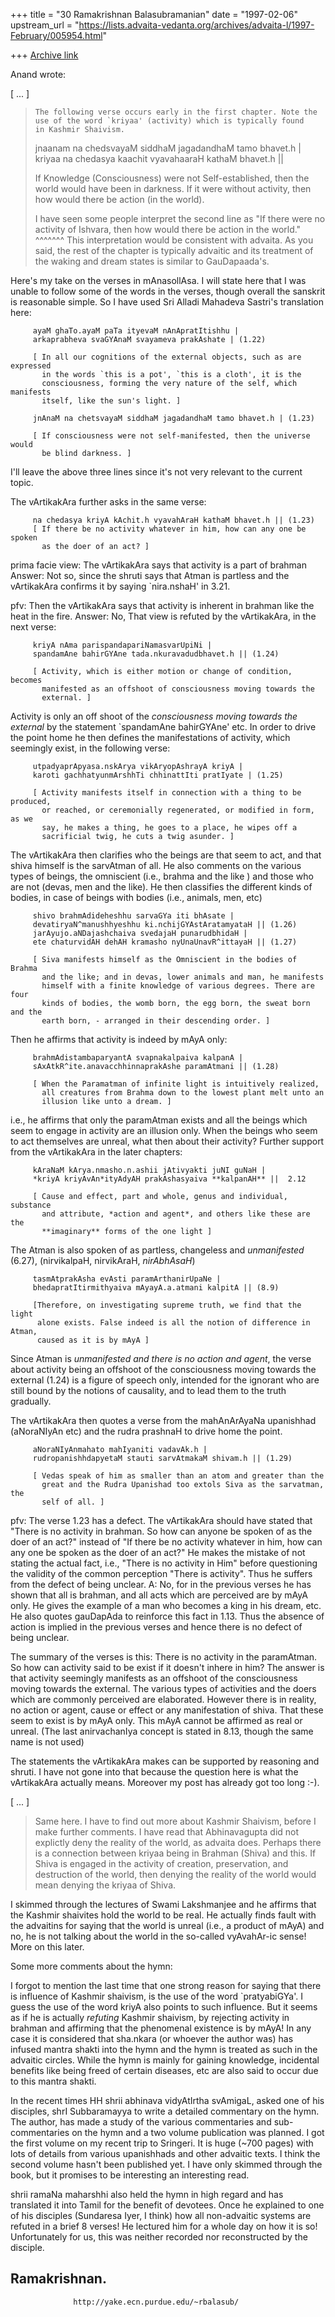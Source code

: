 +++
title = "30 Ramakrishnan Balasubramanian"
date = "1997-02-06"
upstream_url = "https://lists.advaita-vedanta.org/archives/advaita-l/1997-February/005954.html"

+++
[Archive link](https://lists.advaita-vedanta.org/archives/advaita-l/1997-February/005954.html)

Anand wrote:

[ ... ]

>     The following verse occurs early in the first chapter. Note the
>     use of the word `kriyaa' (activity) which is typically found
>     in Kashmir Shaivism.
>
>    jnaanam na chedsvayaM siddhaM jagadandhaM tamo bhavet.h |
>    kriyaa na chedasya kaachit vyavahaaraH kathaM bhavet.h ||
>
>    If Knowledge (Consciousness) were not Self-established, then
>    the world would have been in darkness.
>    If it were without activity, then how would there be action
>    (in the world).
>
>    I have seen some people interpret the second line as "If there were
>    no activity of Ishvara, then how would there be action in the world."
>                   ^^^^^^^
>    This interpretation would be consistent with advaita. As you said,
>    the rest of the chapter is typically advaitic and its treatment
>    of the waking and dream states is similar to GauDapaada's.

Here's my take on the verses in mAnasollAsa. I will state here that I was
unable to follow some of the words in the verses, though overall the sanskrit
is reasonable simple. So I have used Sri Alladi Mahadeva Sastri's translation
here:

         ayaM ghaTo.ayaM paTa ityevaM nAnApratItishhu |
         arkaprabheva svaGYAnaM svayameva prakAshate | (1.22)

         [ In all our cognitions of the external objects, such as are expressed
           in the words `this is a pot', `this is a cloth', it is the
           consciousness, forming the very nature of the self, which manifests
           itself, like the sun's light. ]

         jnAnaM na chetsvayaM siddhaM jagadandhaM tamo bhavet.h | (1.23)

         [ If consciousness were not self-manifested, then the universe would
           be blind darkness. ]

I'll leave the above three lines since it's not very relevant to the current
topic.

The vArtikakAra further asks in the same verse:

         na chedasya kriyA kAchit.h vyavahAraH kathaM bhavet.h || (1.23)
         [ If there be no activity whatever in him, how can any one be spoken
           as the doer of an act? ]

prima facie view: The vArtikakAra says that activity is a part of brahman
Answer: Not so, since the shruti says that Atman is partless and the
        vArtikakAra confirms it by saying `nira.nshaH' in 3.21.

pfv: Then the vArtikakAra says that activity is inherent in brahman like the
     heat in the fire.
Answer: No, That view is refuted by the vArtikakAra, in the next verse:

         kriyA nAma parispandapariNamasvarUpiNi |
         spandamAne bahirGYAne tada.nkuravadudbhavet.h || (1.24)

         [ Activity, which is either motion or change of condition, becomes
           manifested as an offshoot of consciousness moving towards the
           external. ]

Activity is only an off shoot of the _consciousness moving towards the external_
by the statement `spandamAne bahirGYAne' etc. In order to drive the point home
he then defines the manifestations of activity, which seemingly exist, in
the following verse:

         utpadyaprApyasa.nskArya vikAryopAshrayA kriyA |
         karoti gachhatyunmArshhTi chhinattIti pratIyate | (1.25)

         [ Activity manifests itself in connection with a thing to be produced,
           or reached, or ceremonially regenerated, or modified in form, as we
           say, he makes a thing, he goes to a place, he wipes off a
           sacrificial twig, he cuts a twig asunder. ]

The vArtikakAra then clarifies who the beings are that seem to act, and that
shiva himself is the sarvAtman of all. He also comments on the various types of
beings, the omniscient (i.e., brahma and the like ) and those who are not
(devas, men and the like). He then classifies the different kinds of bodies,
in case of beings with bodies (i.e., animals, men, etc)

         shivo brahmAdideheshhu sarvaGYa iti bhAsate |
         devatiryaN^manushhyeshhu ki.nchijGYAstAratamyataH || (1.26)
         jarAyujo.aNDajashchaiva svedajaH punarudbhidaH |
         ete chaturvidAH dehAH kramasho nyUnaUnavR^ittayaH || (1.27)

         [ Siva manifests himself as the Omniscient in the bodies of Brahma
           and the like; and in devas, lower animals and man, he manifests
           himself with a finite knowledge of various degrees. There are four
           kinds of bodies, the womb born, the egg born, the sweat born and the
           earth born, - arranged in their descending order. ]

Then he affirms that activity is indeed by mAyA only:

         brahmAdistambaparyantA svapnakalpaiva kalpanA |
         sAxAtkR^ite.anavacchhinnaprakAshe paramAtmani || (1.28)

         [ When the Paramatman of infinite light is intuitively realized,
           all creatures from Brahma down to the lowest plant melt unto an
           illusion like unto a dream. ]

i.e., he affirms that only the paramAtman exists and all the beings which seem
to engage in activity are an illusion only. When the beings who seem to act
themselves are unreal, what then about their activity? Further support from the
vArtikakAra in the later chapters:

         kAraNaM kArya.nmasho.n.ashii jAtivyakti juNI guNaH |
         *kriyA kriyAvAn*ityAdyAH prakAshasyaiva **kalpanAH** ||  2.12

         [ Cause and effect, part and whole, genus and individual, substance
           and attribute, *action and agent*, and others like these are the
           **imaginary** forms of the one light ]

The Atman is also spoken of as partless, changeless and *unmanifested* (6.27),
(nirvikalpaH, nirvikAraH, *nirAbhAsaH*)

         tasmAtprakAsha evAsti paramArthanirUpaNe |
         bhedapratItirmithyaiva mAyayA.a.atmani kalpitA || (8.9)

         [Therefore, on investigating supreme truth, we find that the light
          alone exists. False indeed is all the notion of difference in Atman,
          caused as it is by mAyA ]

Since Atman is _unmanifested and there is no action and agent_, the verse about
activity being an offshoot of the consciousness moving towards the external
(1.24) is a figure of speech only, intended for the ignorant who are still
bound by the notions of causality, and to lead them to the truth gradually.

The vArtikakAra then quotes a verse from the mahAnArAyaNa upanishhad (aNoraNIyAn
etc) and the rudra prashnaH to drive home the point.

         aNoraNIyAnmahato mahIyaniti vadavAk.h |
         rudropanishhdapyetaM stauti sarvAtmakaM shivam.h || (1.29)

         [ Vedas speak of him as smaller than an atom and greater than the
           great and the Rudra Upanishad too extols Siva as the sarvatman, the
           self of all. ]

pfv: The verse 1.23 has a defect. The vArtikakAra should have stated that
     "There is no activity in brahman. So how can anyone be spoken of as the
     doer of an act?" instead of "If there be no activity whatever in him, how
     can any one be spoken as the doer of an act?" He makes the mistake of not
     stating the actual fact, i.e., "There is no activity in Him" before
     questioning the validity of the common perception "There is activity".
     Thus he suffers from the defect of being unclear.
A: No, for in the previous verses he has shown that all is brahman, and all
   acts which are perceived are by mAyA only. He gives the example of a man who
   becomes a king in his dream, etc. He also quotes gauDapAda to reinforce
   this fact in 1.13. Thus the absence of action is implied in the previous
   verses and hence there is no defect of being unclear.

The summary of the verses is this: There is no activity in the paramAtman. So
how can activity said to be exist if it doesn't inhere in him? The answer is
that activity seemingly manifests as an offshoot of the consciousness moving
towards the external. The various types of activities and the doers which are
commonly perceived are elaborated. However there is in reality, no action or
agent, cause or effect or any manifestation of shiva. That these seem to exist
is by mAyA only. This mAyA cannot be affirmed as real or unreal. (The last
anirvachanIya concept is stated in 8.13, though the same name is not used)

The statements the vArtikakAra makes can be supported by reasoning and shruti.
I have not gone into that because the question here is what the vArtikakAra
actually means. Moreover my post has already got too long :-).

[ ... ]

>   Same here. I have to find out more about Kashmir Shaivism, before I
>   make further comments. I have read that Abhinavagupta did not explictly
>   deny the reality of the world, as advaita does. Perhaps there is a
>   connection between kriyaa being in Brahman (Shiva) and this. If Shiva
>   is engaged in the activity of creation, preservation, and destruction of
>   the world, then denying the reality of the world would mean denying the
>   kriyaa of Shiva.

I skimmed through the lectures of Swami Lakshmanjee and he affirms that the
Kashmir shaivites hold the world to be real. He actually finds fault with the
advaitins for saying that the world is unreal (i.e., a product of mAyA) and no,
he is not talking about the world in the so-called vyAvahAr-ic sense!
More on this later.

Some more comments about the hymn:

I forgot to mention the last time that one strong reason for saying that there
is influence of Kashmir shaivism, is the use of the word `pratyabiGYa'. I guess
the use of the word kriyA also points to such influence. But it seems as if he
is actually _refuting_ Kashmir shaivism, by rejecting activity in brahman and
affirming that the phenomenal existence is by mAyA! In any case it is
considered that sha.nkara (or whoever the author was) has infused mantra
shakti into the hymn and the hymn is treated as such in the advaitic circles.
While the hymn is mainly for gaining knowledge, incidental benefits like being
freed of certain diseases, etc are also said to occur due to this mantra shakti.

In the recent times HH shrii abhinava vidyAtIrtha svAmigaL, asked one of his
disciples, shrI Subbaramayya to write a detailed commentary on the hymn. The
author, has made a study of the various commentaries and sub-commentaries on
the hymn and a two volume publication was planned. I got the first volume on my
recent trip to Sringeri. It is huge (~700 pages) with lots of details from
various upanishhads and other advaitic texts. I think the second volume hasn't
been published yet. I have only skimmed through the book, but it promises to be
interesting an interesting read.

shrii ramaNa maharshhi also held the hymn in high regard and has translated it
into Tamil for the benefit of devotees. Once he explained to one of his
disciples (Sundaresa Iyer, I think) how all non-advaitic systems are refuted in
a brief 8 verses! He lectured him for a whole day on how it is so!
Unfortunately for us, this was neither recorded nor reconstructed by the
disciple.

Ramakrishnan.
--
                  http://yake.ecn.purdue.edu/~rbalasub/

